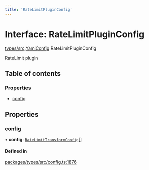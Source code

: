 ```yaml
---
title: 'RateLimitPluginConfig'
---
```


# Interface: RateLimitPluginConfig

[types/src](../modules/types_src).[YamlConfig](../modules/types_src.YamlConfig).RateLimitPluginConfig

RateLimit plugin

## Table of contents

### Properties

- [config](types_src.YamlConfig.RateLimitPluginConfig#config)

## Properties

### config

• **config**: [`RateLimitTransformConfig`](types_src.YamlConfig.RateLimitTransformConfig)[]

#### Defined in

[packages/types/src/config.ts:1876](https://github.com/Urigo/graphql-mesh/blob/master/packages/types/src/config.ts#L1876)
